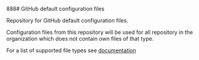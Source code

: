 888# GitHub default configuration files

Repository for GitHub default configuration files.

Configuration files from this repository will be used for all repository in the organization which does not contain own files of that type.

For a list of supported file types see [documentation](https://docs.github.com/en/free-pro-team@latest/github/building-a-strong-community/creating-a-default-community-health-file#supported-file-types)
